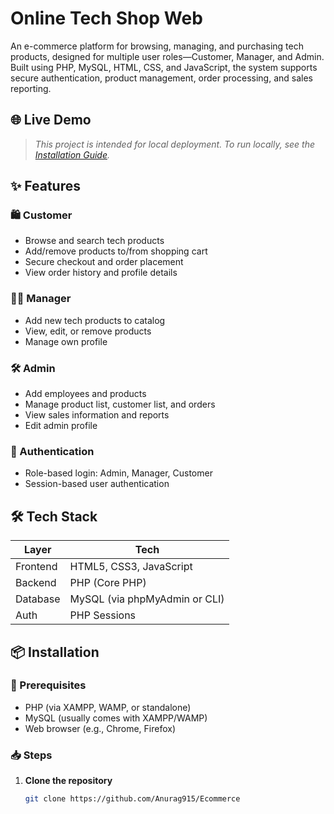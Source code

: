# Online Tech Shop Web

An e-commerce platform for browsing, managing, and purchasing tech products, designed for multiple user roles—Customer, Manager, and Admin. Built using PHP, MySQL, HTML, CSS, and JavaScript, the system supports secure authentication, product management, order processing, and sales reporting.

## 🌐 Live Demo

> _This project is intended for local deployment. To run locally, see the [Installation Guide](#installation)._

## ✨ Features

### 🛍️ Customer
- Browse and search tech products
- Add/remove products to/from shopping cart
- Secure checkout and order placement
- View order history and profile details

### 🧑‍💼 Manager
- Add new tech products to catalog
- View, edit, or remove products
- Manage own profile

### 🛠️ Admin
- Add employees and products
- Manage product list, customer list, and orders
- View sales information and reports
- Edit admin profile

### 🔐 Authentication
- Role-based login: Admin, Manager, Customer
- Session-based user authentication

## 🛠️ Tech Stack

| Layer      | Tech                                 |
|------------|--------------------------------------|
| Frontend   | HTML5, CSS3, JavaScript              |
| Backend    | PHP (Core PHP)                       |
| Database   | MySQL (via phpMyAdmin or CLI)        |
| Auth       | PHP Sessions                         |

## 📦 Installation

### 🔧 Prerequisites
- PHP (via XAMPP, WAMP, or standalone)
- MySQL (usually comes with XAMPP/WAMP)
- Web browser (e.g., Chrome, Firefox)

### 📥 Steps

1. **Clone the repository**
   ```bash
   git clone https://github.com/Anurag915/Ecommerce
